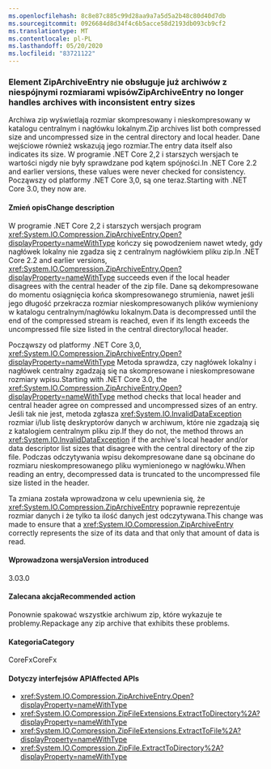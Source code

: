 ```yaml
---
ms.openlocfilehash: 8c8e87c885c99d28aa9a7a5d5a2b48c80d40d7db
ms.sourcegitcommit: 0926684d8d34f4c6b5acce58d2193db093cb9cf2
ms.translationtype: MT
ms.contentlocale: pl-PL
ms.lasthandoff: 05/20/2020
ms.locfileid: "83721122"
---
```

### <a name="ziparchiveentry-no-longer-handles-archives-with-inconsistent-entry-sizes"></a><span data-ttu-id="9e9e0-101">Element ZipArchiveEntry nie obsługuje już archiwów z niespójnymi rozmiarami wpisów</span><span class="sxs-lookup"><span data-stu-id="9e9e0-101">ZipArchiveEntry no longer handles archives with inconsistent entry sizes</span></span>

<span data-ttu-id="9e9e0-102">Archiwa zip wyświetlają rozmiar skompresowany i nieskompresowany w katalogu centralnym i nagłówku lokalnym.</span><span class="sxs-lookup"><span data-stu-id="9e9e0-102">Zip archives list both compressed size and uncompressed size in the central directory and local header.</span></span>  <span data-ttu-id="9e9e0-103">Dane wejściowe również wskazują jego rozmiar.</span><span class="sxs-lookup"><span data-stu-id="9e9e0-103">The entry data itself also indicates its size.</span></span>  <span data-ttu-id="9e9e0-104">W programie .NET Core 2,2 i starszych wersjach te wartości nigdy nie były sprawdzane pod kątem spójności.</span><span class="sxs-lookup"><span data-stu-id="9e9e0-104">In .NET Core 2.2 and earlier versions, these values were never checked for consistency.</span></span> <span data-ttu-id="9e9e0-105">Począwszy od platformy .NET Core 3,0, są one teraz.</span><span class="sxs-lookup"><span data-stu-id="9e9e0-105">Starting with .NET Core 3.0, they now are.</span></span>

#### <a name="change-description"></a><span data-ttu-id="9e9e0-106">Zmień opis</span><span class="sxs-lookup"><span data-stu-id="9e9e0-106">Change description</span></span>

<span data-ttu-id="9e9e0-107">W programie .NET Core 2,2 i starszych wersjach program <xref:System.IO.Compression.ZipArchiveEntry.Open?displayProperty=nameWithType> kończy się powodzeniem nawet wtedy, gdy nagłówek lokalny nie zgadza się z centralnym nagłówkiem pliku zip.</span><span class="sxs-lookup"><span data-stu-id="9e9e0-107">In .NET Core 2.2 and earlier versions, <xref:System.IO.Compression.ZipArchiveEntry.Open?displayProperty=nameWithType> succeeds even if the local header disagrees with the central header of the zip file.</span></span> <span data-ttu-id="9e9e0-108">Dane są dekompresowane do momentu osiągnięcia końca skompresowanego strumienia, nawet jeśli jego długość przekracza rozmiar nieskompresowanych plików wymieniony w katalogu centralnym/nagłówku lokalnym.</span><span class="sxs-lookup"><span data-stu-id="9e9e0-108">Data is decompressed until the end of the compressed stream is reached, even if its length exceeds the uncompressed file size listed in the central directory/local header.</span></span>

<span data-ttu-id="9e9e0-109">Począwszy od platformy .NET Core 3,0, <xref:System.IO.Compression.ZipArchiveEntry.Open?displayProperty=nameWithType> Metoda sprawdza, czy nagłówek lokalny i nagłówek centralny zgadzają się na skompresowane i nieskompresowane rozmiary wpisu.</span><span class="sxs-lookup"><span data-stu-id="9e9e0-109">Starting with .NET Core 3.0, the <xref:System.IO.Compression.ZipArchiveEntry.Open?displayProperty=nameWithType> method checks that local header and central header agree on compressed and uncompressed sizes of an entry.</span></span>  <span data-ttu-id="9e9e0-110">Jeśli tak nie jest, metoda zgłasza <xref:System.IO.InvalidDataException> rozmiar i/lub listę deskryptorów danych w archiwum, które nie zgadzają się z katalogiem centralnym pliku zip.</span><span class="sxs-lookup"><span data-stu-id="9e9e0-110">If they do not, the method throws an <xref:System.IO.InvalidDataException> if the archive's local header and/or data descriptor list sizes that disagree with the central directory of the zip file.</span></span> <span data-ttu-id="9e9e0-111">Podczas odczytywania wpisu dekompresowane dane są obcinane do rozmiaru nieskompresowanego pliku wymienionego w nagłówku.</span><span class="sxs-lookup"><span data-stu-id="9e9e0-111">When reading an entry, decompressed data is truncated to the uncompressed file size listed in the header.</span></span>

<span data-ttu-id="9e9e0-112">Ta zmiana została wprowadzona w celu upewnienia się, że <xref:System.IO.Compression.ZipArchiveEntry> poprawnie reprezentuje rozmiar danych i że tylko ta ilość danych jest odczytywana.</span><span class="sxs-lookup"><span data-stu-id="9e9e0-112">This change was made to ensure that a <xref:System.IO.Compression.ZipArchiveEntry> correctly represents the size of its data and that only that amount of data is read.</span></span>

#### <a name="version-introduced"></a><span data-ttu-id="9e9e0-113">Wprowadzona wersja</span><span class="sxs-lookup"><span data-stu-id="9e9e0-113">Version introduced</span></span>

<span data-ttu-id="9e9e0-114">3.0</span><span class="sxs-lookup"><span data-stu-id="9e9e0-114">3.0</span></span>

#### <a name="recommended-action"></a><span data-ttu-id="9e9e0-115">Zalecana akcja</span><span class="sxs-lookup"><span data-stu-id="9e9e0-115">Recommended action</span></span>

<span data-ttu-id="9e9e0-116">Ponownie spakować wszystkie archiwum zip, które wykazuje te problemy.</span><span class="sxs-lookup"><span data-stu-id="9e9e0-116">Repackage any zip archive that exhibits these problems.</span></span>

#### <a name="category"></a><span data-ttu-id="9e9e0-117">Kategoria</span><span class="sxs-lookup"><span data-stu-id="9e9e0-117">Category</span></span>

<span data-ttu-id="9e9e0-118">CoreFx</span><span class="sxs-lookup"><span data-stu-id="9e9e0-118">CoreFx</span></span>

#### <a name="affected-apis"></a><span data-ttu-id="9e9e0-119">Dotyczy interfejsów API</span><span class="sxs-lookup"><span data-stu-id="9e9e0-119">Affected APIs</span></span>

- <xref:System.IO.Compression.ZipArchiveEntry.Open?displayProperty=nameWithType>
- <xref:System.IO.Compression.ZipFileExtensions.ExtractToDirectory%2A?displayProperty=nameWithType>
- <xref:System.IO.Compression.ZipFileExtensions.ExtractToFile%2A?displayProperty=nameWithType>
- <xref:System.IO.Compression.ZipFile.ExtractToDirectory%2A?displayProperty=nameWithType>

<!--

#### Affected APIs

`M:System.IO.Compression.ZipArchiveEntry.Open`
`Overload:System.IO.Compression.ZipFileExtensions.ExtractToDirectory%2A`
`Overload:System.IO.Compression.ZipFileExtensions.ExtractToFile%2A`
`Overload:System.IO.Compression.ZipFile.ExtractToDirectory%2A`

-->
